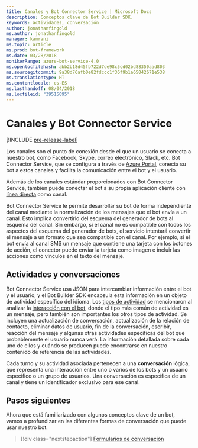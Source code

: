 ```yaml
---
title: Canales y Bot Connector Service | Microsoft Docs
description: Conceptos clave de Bot Builder SDK.
keywords: actividades, conversación
author: jonathanfingold
ms.author: jonathanfingold
manager: kamrani
ms.topic: article
ms.prod: bot-framework
ms.date: 03/28/2018
monikerRange: azure-bot-service-4.0
ms.openlocfilehash: abb2b18d45fb722d7de98c5cd02bd88350aad803
ms.sourcegitcommit: 9a38d76afb0e82fdccc1f36f9b1a65042671e538
ms.translationtype: HT
ms.contentlocale: es-ES
ms.lasthandoff: 08/04/2018
ms.locfileid: "39515095"
---
```

# <a name="channels-and-the-bot-connector-service"></a>Canales y Bot Connector Service

[!INCLUDE [pre-release-label](~/includes/pre-release-label.md)]

Los canales son el punto de conexión desde el que un usuario se conecta a nuestro bot, como Facebook, Skype, correo electrónico, Slack, etc. Bot Connector Service, que se configura a través de [Azure Portal](https://portal.azure.com), conecta su bot a estos canales y facilita la comunicación entre el bot y el usuario. 

Además de los canales estándar proporcionados con Bot Connector Service, también puede conectar el bot a su propia aplicación cliente con [línea directa](bot-builder-howto-direct-line.md) como canal.

Bot Connector Service le permite desarrollar su bot de forma independiente del canal mediante la normalización de los mensajes que el bot envía a un canal. Esto implica convertirlo del esquema del generador de bots al esquema del canal. Sin embargo, si el canal no es compatible con todos los aspectos del esquema del generador de bots, el servicio intentará convertir el mensaje a un formato que sea compatible con el canal. Por ejemplo, si el bot envía al canal SMS un mensaje que contiene una tarjeta con los botones de acción, el conector puede enviar la tarjeta como imagen e incluir las acciones como vínculos en el texto del mensaje.

## <a name="activities-and-conversations"></a>Actividades y conversaciones


Bot Connector Service usa JSON para intercambiar información entre el bot y el usuario, y el Bot Builder SDK encapsula esta información en un objeto de actividad específico del idioma. Los [tipos de actividad](../bot-service-activities-entities.md) se mencionaron al analizar la [interacción con el bot](bot-builder-basics.md#interaction-with-your-bot), donde el tipo más común de actividad es un mensaje, pero también son importantes los otros tipos de actividad. Se incluyen una actualización de conversación, actualización de la relación de contacto, eliminar datos de usuario, fin de la conversación, escribir, reacción del mensaje y algunas otras actividades específicas del bot que probablemente el usuario nunca verá. La información detallada sobre cada uno de ellos y cuándo se producen puede encontrarse en nuestro contenido de referencia de las actividades.

Cada turno y su actividad asociada pertenecen a una **conversación** lógica, que representa una interacción entre uno o varios de los bots y un usuario específico o un grupo de usuarios. Una conversación es específica de un canal y tiene un identificador exclusivo para ese canal.

## <a name="next-steps"></a>Pasos siguientes

Ahora que está familiarizado con algunos conceptos clave de un bot, vamos a profundizar en las diferentes formas de conversación que puede usar nuestro bot.

> [!div class="nextstepaction"]
> [Formularios de conversación](bot-builder-conversations.md)
